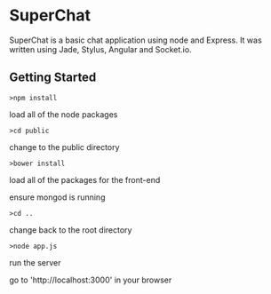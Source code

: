 # SuperChat

SuperChat is a basic chat application using node and Express.
It was written using Jade, Stylus, Angular and Socket.io.

## Getting Started
  `>npm install`

load all of the node packages

  `>cd public`

change to the public directory

  `>bower install`

load all of the packages for the front-end

ensure mongod is running

  `>cd ..`

 change back to the root directory

  `>node app.js`

 run the server

 go to 'http://localhost:3000' in your browser

